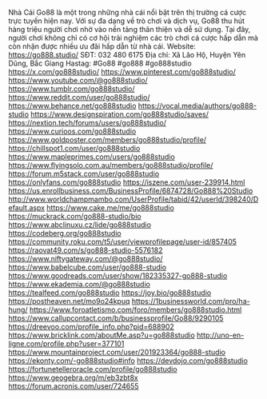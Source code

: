 Nhà Cái Go88 là một trong những nhà cái nổi bật trên thị trường cá cược trực tuyến hiện nay. Với sự đa dạng về trò chơi và dịch vụ, Go88 thu hút hàng triệu người chơi nhờ vào nền tảng thân thiện và dễ sử dụng. Tại đây, người chơi không chỉ có cơ hội trải nghiệm các trò chơi cá cược hấp dẫn mà còn nhận được nhiều ưu đãi hấp dẫn từ nhà cái.
Website: https://go888.studio/
SĐT: 032 480 6175
Địa chỉ: Xã Lão Hộ, Huyện Yên Dũng, Bắc Giang
Hastag: #Go88  #go888 #go888studio
https://x.com/go888studio/
https://www.pinterest.com/go888studio/
https://www.youtube.com/@go888studio/
https://www.tumblr.com/go888studio/
https://www.reddit.com/user/go888studio/
https://www.behance.net/go888studio
https://vocal.media/authors/go888-studio
https://www.designspiration.com/go888studio/saves/
https://nextion.tech/forums/users/go888studio/
https://www.curioos.com/go888studio
https://www.goldposter.com/members/go888studio/profile/
https://chillspot1.com/user/go888studio
https://www.mapleprimes.com/users/go888studio
https://www.flyingsolo.com.au/members/go888studio/profile/
https://forum.m5stack.com/user/go888studio
https://onlyfans.com/go888studio
https://iszene.com/user-239914.html
https://us.enrollbusiness.com/BusinessProfile/6874728/Go888%20Studio
http://www.worldchampmambo.com/UserProfile/tabid/42/userId/398240/Default.aspx
https://www.cake.me/me/go888studio
https://muckrack.com/go888-studio/bio
https://www.abclinuxu.cz/lide/go888studio
https://codeberg.org/go888studio
https://community.roku.com/t5/user/viewprofilepage/user-id/857405
https://raovat49.com/s/go888-studio-5576182
https://www.niftygateway.com/@go888studio/
https://www.babelcube.com/user/go888-studio
https://www.goodreads.com/user/show/182335327-go888-studio
https://www.ekademia.com/@go888studio
https://tealfeed.com/go888studio
https://joy.bio/go888studio
https://postheaven.net/mo9o24kpuq
https://1businessworld.com/pro/ha-hung/
https://www.foroatletismo.com/foro/members/go888studio.html
https://www.callupcontact.com/b/businessprofile/Go88/9290105
https://dreevoo.com/profile_info.php?pid=688902
https://www.bricklink.com/aboutMe.asp?u=go888studio
http://uno-en-ligne.com/profile.php?user=377101
https://www.mountainproject.com/user/201923364/go888-studio
https://ekonty.com/-go888studio#info
https://devdojo.com/go888studio
https://fortunetelleroracle.com/profile/go888studio
https://www.geogebra.org/m/eb3zbt8x
https://forum.acronis.com/user/724655